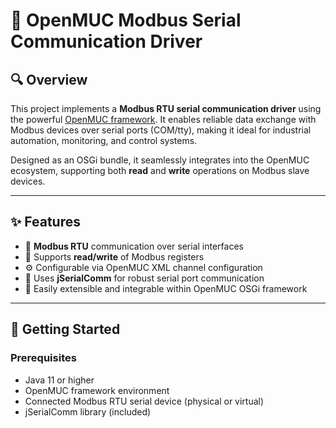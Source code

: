 # 🚀 OpenMUC Modbus Serial Communication Driver

## 🔍 Overview

This project implements a **Modbus RTU serial communication driver** using the powerful [OpenMUC framework](https://openmuc.org). It enables reliable data exchange with Modbus devices over serial ports (COM/tty), making it ideal for industrial automation, monitoring, and control systems.

Designed as an OSGi bundle, it seamlessly integrates into the OpenMUC ecosystem, supporting both **read** and **write** operations on Modbus slave devices.

---

## ✨ Features

- 📡 **Modbus RTU** communication over serial interfaces  
- 🔄 Supports **read/write** of Modbus registers  
- ⚙️ Configurable via OpenMUC XML channel configuration  
- 🔌 Uses **jSerialComm** for robust serial port communication  
- 🔧 Easily extensible and integrable within OpenMUC OSGi framework  

---

## 🚀 Getting Started

### Prerequisites

- Java 11 or higher  
- OpenMUC framework environment  
- Connected Modbus RTU serial device (physical or virtual)  
- jSerialComm library (included)  


